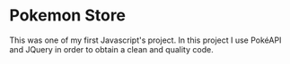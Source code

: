 # Pokemon Store

This was one of my first Javascript's project. In this project I use PokéAPI and JQuery in order to obtain a clean and quality code.


